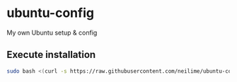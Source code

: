 # ubuntu-config
My own Ubuntu setup &amp; config 

## Execute installation

```bash
sudo bash <(curl -s https://raw.githubusercontent.com/neilime/ubuntu-config/master/install.sh)
```
